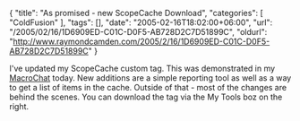 {
	"title": "As promised - new ScopeCache Download",
	"categories": [
		"ColdFusion"
	],
	"tags": [],
	"date": "2005-02-16T18:02:00+06:00",
	"url": "/2005/02/16/1D6909ED-C01C-D0F5-AB728D2C7D51899C",
	"oldurl": "http://www.raymondcamden.com/2005/2/16/1D6909ED-C01C-D0F5-AB728D2C7D51899C"
}

I've updated my ScopeCache custom tag. This was demonstrated in my <a href="http://mmchats.breezecentral.com/p71024284/">MacroChat</a> today. New additions are a simple reporting tool as well as a way to get a list of items in the cache. Outside of that - most of the changes are behind the scenes. You can download the tag via the My Tools boz on the right.